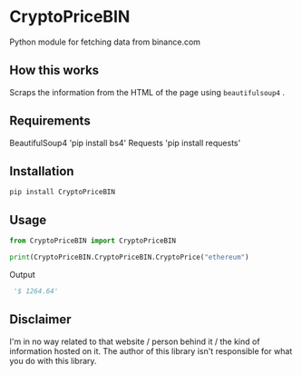 # __CryptoPriceBIN__

 Python module for fetching data from binance.com

## __How this works__

 Scraps the information from the HTML of the page using `beautifulsoup4` .
 
 ## __Requirements__
 
 BeautifulSoup4 'pip install bs4'
 Requests 'pip install requests'

## __Installation__

 `pip install CryptoPriceBIN`

## __Usage__

 ```python
 from CryptoPriceBIN import CryptoPriceBIN

 print(CryptoPriceBIN.CryptoPriceBIN.CryptoPrice("ethereum")

 ```

 Output

 ```python
  '$ 1264.64'
 ```
## __Disclaimer__

 I'm in no way related to that website / person behind it / the kind of information hosted on it. The author of this library isn't responsible for what you do with this library.
